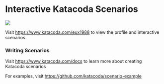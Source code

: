 # Interactive Katacoda Scenarios

[![](http://shields.katacoda.com/katacoda/eux1988/count.svg)](https://www.katacoda.com/eux1988 "Get your profile on Katacoda.com")

Visit https://www.katacoda.com/eux1988 to view the profile and interactive scenarios

### Writing Scenarios
Visit https://www.katacoda.com/docs to learn more about creating Katacoda scenarios

For examples, visit https://github.com/katacoda/scenario-example
